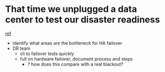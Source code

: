 # That time we unplugged a data center to test our disaster readiness
[ref](https://dropbox.tech/infrastructure/disaster-readiness-test-failover-blackhole-sjc)

- identify what areas are the bottleneck for HA failover
- DR team
  - cli to failover tests quickly
  - full on hardware failover, document process and steps
    - ? how does this compare with a real blackout?